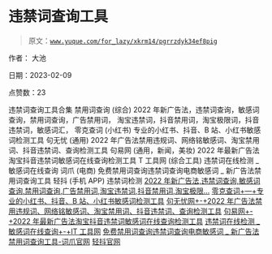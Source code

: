 # 违禁词查询工具

> 原文：[`www.yuque.com/for_lazy/xkrm14/pgrrzdyk34ef8pig`](https://www.yuque.com/for_lazy/xkrm14/pgrrzdyk34ef8pig)

作者： 大池

日期：2023-02-09

点赞数：23

违禁词查询工具合集 禁用词查询 (综合) 2022 年新广告法，违禁词查询，敏感词查询，禁用词查询，广告禁用词， 淘宝违禁词，抖音禁用词，淘宝极限词，抖音违禁词，敏感词汇， 零克查词 (小红书) 专业的小红书、抖音、B 站、小红书敏感词检测工具 句无忧 (通用) 2022 年广告法禁用违规词、网络铭敏感词、淘宝禁用词、抖音违禁词、查询检测工具 句易网 (通用，新闻，美妆) 2022 年最新广告法淘宝抖音违禁词敏感词在线查询检测工具 T 工具网 (综合工具) 违禁词在线检测 _ 敏感词在线查询 词爪 (电商) 免费禁用词查询违禁词查询电商敏感词 _ 新广告法禁用词查询工具 轻抖 (手机 APP) 违禁词检测 [2022 年新广告法,违禁词查询,敏感词查询,禁用词查询,广告禁用词,淘宝违禁词,抖音禁用词,淘宝极限...](https://www.jinyongci.com/) [零克查词+—+专业的小红书、抖音、B 站、小红书敏感词检测工具](http://ci.lingke.pro/) [句无忧网+-+2022 年广告法禁用违规词、网络铭敏感词、淘宝禁用词、抖音违禁词、查询检测工具](https://www.check51.com/) [句易网+-+2022 年最新广告法淘宝抖音违禁词敏感词在线查询检测工具](http://www.ju1.cn/) [违禁词在线检测 _ 敏感词在线查询+-+IT 工具网](https://www.coder.work/textcensoring) [免费禁用词查询违禁词查询电商敏感词 _ 新广告法禁用词查询工具-词爪官网](https://www.cizhua.com/) [轻抖官网](http://www.qingdou.vip/)



